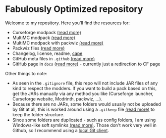 # Fabulously Optimized repository

Welcome to my repository.
Here you'll find the resources for:

* Curseforge modpack [(read more)](https://support.curseforge.com/en/support/solutions/articles/9000196904-creating-a-custom-profile)
* MultiMC modpack [(read more)](https://github.com/MultiMC/MultiMC5/wiki/Instance-settings)
* MultiMC modpack with packwiz [(read more)](https://github.com/comp500/packwiz#packwiz-installer-for-pack-installation)
* Packwiz files [(read more)](https://github.com/comp500/packwiz#packwiz)
* Changelog, license, readme, [cape](https://github.com/Madis0/fabulously-optimized/wiki/Free-cape)
* GitHub meta files in `.github` [(read more)](https://stackoverflow.com/a/61301254)
* GitHub page in `docs` [(read more)](https://pages.github.com/) - currently just a redirection to CF page

Other things to note:

* As seen in the `.gitignore` file, this repo will not include JAR files of any kind to respect the modders. If you want to build a pack based on this, get the JARs manually via any method you like (Curseforge launcher, Curseforge website, Modrinth, packwiz, ...).
* Because there are no JARs, some folders would usually not be uploaded by Git at all, this is worked around using a `.gitkeep` file [(read more)](https://stackoverflow.com/a/7229996) to keep the folder structure.
* Since some folders are duplicated - such as config folders, I am using Windows-like soft symlinks [(read more)](https://blogs.windows.com/windowsdeveloper/2016/12/02/symlinks-windows-10/). Those don't work very well in Github, so I recommend using a [local Git client](https://desktop.github.com).
